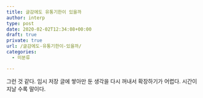 ```yaml
---
title: 글감에도 유통기한이 있을까
author: interp
type: post
date: 2020-02-02T12:34:08+00:00
draft: true
private: true
url: /글감에도-유통기한이-있을까/
categories:
  - 미분류

---
```

그런 것 같다. 임시 저장 글에 쌓아만 둔 생각을 다시 꺼내서 확장하기가 어렵다. 시간이 지날 수록 말이다.
